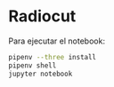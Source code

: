 # Radiocut

Para ejecutar el notebook:

```bash
pipenv --three install
pipenv shell
jupyter notebook
```
